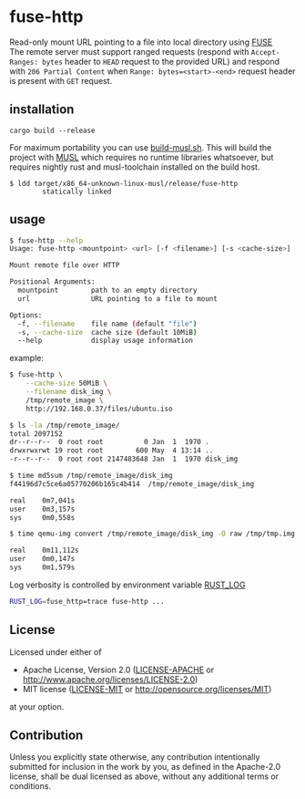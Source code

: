 # fuse-http

Read-only mount URL pointing to a file into local directory using [FUSE](https://www.kernel.org/doc/html/latest/filesystems/fuse.html)  
The remote server must support ranged requests (respond with `Accept-Ranges: bytes` header to `HEAD` request to the provided URL) and respond with `206 Partial Content` when `Range: bytes=<start>-<end>` request header is present with `GET` request.


## installation

```
cargo build --release
```

For maximum portability you can use [build-musl.sh](build-musl.sh). This will build the project with [MUSL](https://musl.libc.org) which requires no runtime libraries whatsoever, but requires nightly rust and musl-toolchain installed on the build host.
```
$ ldd target/x86_64-unknown-linux-musl/release/fuse-http
        statically linked
```


## usage

```sh
$ fuse-http --help
Usage: fuse-http <mountpoint> <url> [-f <filename>] [-s <cache-size>]

Mount remote file over HTTP

Positional Arguments:
  mountpoint        path to an empty directory
  url               URL pointing to a file to mount

Options:
  -f, --filename    file name (default "file")
  -s, --cache-size  cache size (default 10MiB)
  --help            display usage information
```

example:
```sh
$ fuse-http \
    --cache-size 50MiB \
    --filename disk_img \
    /tmp/remote_image \
    http://192.168.0.37/files/ubuntu.iso

$ ls -la /tmp/remote_image/
total 2097152
dr--r--r--  0 root root          0 Jan  1  1970 .
drwxrwxrwt 19 root root        600 May  4 13:14 ..
-r--r--r--  0 root root 2147483648 Jan  1  1970 disk_img

$ time md5sum /tmp/remote_image/disk_img
f44196d7c5ce6a05770206b165c4b414  /tmp/remote_image/disk_img

real    0m7,041s
user    0m3,157s
sys     0m0,558s

$ time qemu-img convert /tmp/remote_image/disk_img -O raw /tmp/tmp.img

real    0m11,112s
user    0m0,147s
sys     0m1,579s
```

Log verbosity is controlled by environment variable [RUST_LOG](https://docs.rs/env_logger/latest/env_logger/#enabling-logging)
```sh
RUST_LOG=fuse_http=trace fuse-http ...
```


## License

Licensed under either of

- Apache License, Version 2.0 ([LICENSE-APACHE](LICENSE-APACHE) or
  http://www.apache.org/licenses/LICENSE-2.0)
- MIT license ([LICENSE-MIT](LICENSE-MIT) or http://opensource.org/licenses/MIT)

at your option.


## Contribution

Unless you explicitly state otherwise, any contribution intentionally submitted
for inclusion in the work by you, as defined in the Apache-2.0 license, shall be
dual licensed as above, without any additional terms or conditions.
